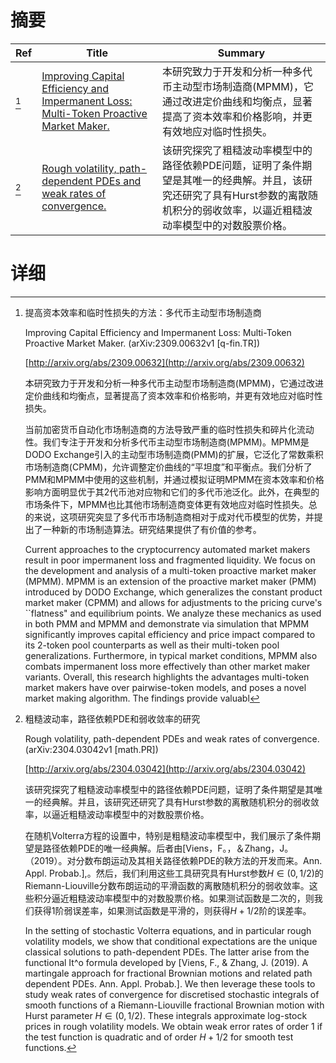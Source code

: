 # 摘要

| Ref | Title | Summary |
| --- | --- | --- |
| [^1] | [Improving Capital Efficiency and Impermanent Loss: Multi-Token Proactive Market Maker.](http://arxiv.org/abs/2309.00632) | 本研究致力于开发和分析一种多代币主动型市场制造商(MPMM)，它通过改进定价曲线和均衡点，显著提高了资本效率和价格影响，并更有效地应对临时性损失。 |
| [^2] | [Rough volatility, path-dependent PDEs and weak rates of convergence.](http://arxiv.org/abs/2304.03042) | 该研究探究了粗糙波动率模型中的路径依赖PDE问题，证明了条件期望是其唯一的经典解。并且，该研究还研究了具有Hurst参数的离散随机积分的弱收敛率，以逼近粗糙波动率模型中的对数股票价格。 |

# 详细

[^1]: 提高资本效率和临时性损失的方法：多代币主动型市场制造商

    Improving Capital Efficiency and Impermanent Loss: Multi-Token Proactive Market Maker. (arXiv:2309.00632v1 [q-fin.TR])

    [http://arxiv.org/abs/2309.00632](http://arxiv.org/abs/2309.00632)

    本研究致力于开发和分析一种多代币主动型市场制造商(MPMM)，它通过改进定价曲线和均衡点，显著提高了资本效率和价格影响，并更有效地应对临时性损失。

    

    当前加密货币自动化市场制造商的方法导致严重的临时性损失和碎片化流动性。我们专注于开发和分析多代币主动型市场制造商(MPMM)。MPMM是DODO Exchange引入的主动型市场制造商(PMM)的扩展，它泛化了常数乘积市场制造商(CPMM)，允许调整定价曲线的“平坦度”和平衡点。我们分析了PMM和MPMM中使用的这些机制，并通过模拟证明MPMM在资本效率和价格影响方面明显优于其2代币池对应物和它们的多代币池泛化。此外，在典型的市场条件下，MPMM也比其他市场制造商变体更有效地应对临时性损失。总的来说，这项研究突显了多代币市场制造商相对于成对代币模型的优势，并提出了一种新的市场制造算法。研究结果提供了有价值的参考。

    Current approaches to the cryptocurrency automated market makers result in poor impermanent loss and fragmented liquidity. We focus on the development and analysis of a multi-token proactive market maker (MPMM). MPMM is an extension of the proactive market maker (PMM) introduced by DODO Exchange, which generalizes the constant product market maker (CPMM) and allows for adjustments to the pricing curve's ``flatness" and equilibrium points. We analyze these mechanics as used in both PMM and MPMM and demonstrate via simulation that MPMM significantly improves capital efficiency and price impact compared to its 2-token pool counterparts as well as their multi-token pool generalizations. Furthermore, in typical market conditions, MPMM also combats impermanent loss more effectively than other market maker variants. Overall, this research highlights the advantages multi-token market makers have over pairwise-token models, and poses a novel market making algorithm. The findings provide valuabl
    
[^2]: 粗糙波动率，路径依赖PDE和弱收敛率的研究

    Rough volatility, path-dependent PDEs and weak rates of convergence. (arXiv:2304.03042v1 [math.PR])

    [http://arxiv.org/abs/2304.03042](http://arxiv.org/abs/2304.03042)

    该研究探究了粗糙波动率模型中的路径依赖PDE问题，证明了条件期望是其唯一的经典解。并且，该研究还研究了具有Hurst参数的离散随机积分的弱收敛率，以逼近粗糙波动率模型中的对数股票价格。

    

    在随机Volterra方程的设置中，特别是粗糙波动率模型中，我们展示了条件期望是路径依赖PDE的唯一经典解。后者由[Viens，F。，＆Zhang，J。（2019）。对分数布朗运动及其相关路径依赖PDE的鞅方法的开发而来。Ann. Appl. Probab.],。然后，我们利用这些工具研究具有Hurst参数$H \in (0,1/2)$的Riemann-Liouville分数布朗运动的平滑函数的离散随机积分的弱收敛率。这些积分逼近粗糙波动率模型中的对数股票价格。如果测试函数是二次的，则我们获得1阶弱误差率，如果测试函数是平滑的，则获得$H + 1/2$阶的误差率。

    In the setting of stochastic Volterra equations, and in particular rough volatility models, we show that conditional expectations are the unique classical solutions to path-dependent PDEs. The latter arise from the functional It\^o formula developed by [Viens, F., & Zhang, J. (2019). A martingale approach for fractional Brownian motions and related path dependent PDEs. Ann. Appl. Probab.]. We then leverage these tools to study weak rates of convergence for discretised stochastic integrals of smooth functions of a Riemann-Liouville fractional Brownian motion with Hurst parameter $H \in (0,1/2)$. These integrals approximate log-stock prices in rough volatility models. We obtain weak error rates of order 1 if the test function is quadratic and of order $H+1/2$ for smooth test functions.
    

